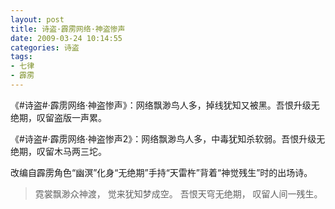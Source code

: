 ```yaml
---
layout: post
title: 诗盗·霹雳网络·神盗惨声
date: 2009-03-24 10:14:55
categories: 诗盗
tags:
- 七律
- 霹雳
---
```

《#诗盗#·霹雳网络·神盗惨声》：网络飘渺鸟人多，掉线犹知又被黑。吾恨升级无绝期，叹留盗版一声累。

《#诗盗#·霹雳网络·神盗惨声2》：网络飘渺鸟人多，中毒犹知杀软弱。吾恨升级无绝期，叹留木马两三坨。

改编自霹雳角色“幽溟”化身“无绝期”手持“天雷杵”背着“神觉残生”时的出场诗。

> 霓裳飘渺众神渡，
> 觉来犹知梦成空。
> 吾恨天穹无绝期，
> 叹留人间一残生。
